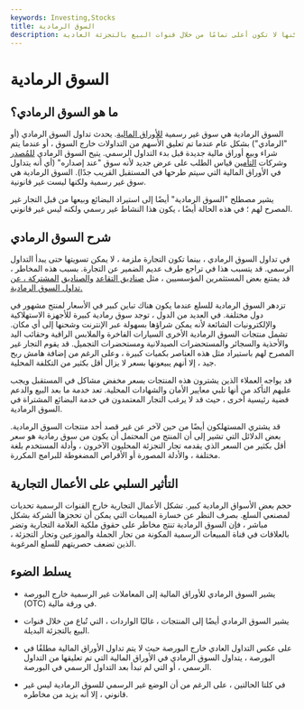 ```yaml
---
keywords: Investing,Stocks
title: السوق الرمادية
description: يشير السوق الرمادي إلى مكان يمكن فيه شراء السلع أو الأوراق المالية أو بيعها بطريقة شبه قانونية ، ولكنها لا تكون أعلى تمامًا من خلال قنوات البيع بالتجزئة العادية.
---
```


# السوق الرمادية
## ما هو السوق الرمادي؟

السوق الرمادية هي سوق غير رسمية [للأوراق المالية](/security). يحدث تداول السوق الرمادي (أو "الرمادي") بشكل عام عندما تم تعليق الأسهم من التداولات خارج السوق ، أو عندما يتم شراء وبيع أوراق مالية جديدة قبل بدء التداول الرسمي. يتيح السوق الرمادي [للمُصدر](/issuer) وشركات [التأمين](/underwriter) قياس الطلب على عرض جديد لأنه سوق "عند إصداره" (أي أنه يتداول في الأوراق المالية التي سيتم طرحها في المستقبل القريب جدًا). السوق الرمادية هي سوق غير رسمية ولكنها ليست غير قانونية.

يشير مصطلح "السوق الرمادية" أيضًا إلى استيراد البضائع وبيعها من قبل التجار غير المصرح لهم ؛ في هذه الحالة أيضًا ، يكون هذا النشاط غير رسمي ولكنه ليس غير قانوني.

## شرح السوق الرمادي

في تداول السوق الرمادي ، بينما تكون التجارة ملزمة ، لا يمكن تسويتها حتى يبدأ التداول الرسمي. قد يتسبب هذا في تراجع طرف عديم الضمير عن التجارة. بسبب هذه المخاطر ، قد يمتنع بعض المستثمرين المؤسسيين ، مثل [صناديق التقاعد](/pensionplan) [والصناديق](/pensionplan) [المشتركة ، عن تداول السوق الرمادية.](/mutualfund)

تزدهر السوق الرمادية للسلع عندما يكون هناك تباين كبير في الأسعار لمنتج مشهور في دول مختلفة. في العديد من الدول ، توجد سوق رمادية كبيرة للأجهزة الاستهلاكية والإلكترونيات الشائعة لأنه يمكن شراؤها بسهولة عبر الإنترنت وشحنها إلى أي مكان. تشمل منتجات السوق الرمادية الأخرى السيارات الفاخرة والملابس الراقية وحقائب اليد والأحذية والسجائر والمستحضرات الصيدلانية ومستحضرات التجميل. قد يقوم التجار غير المصرح لهم باستيراد مثل هذه العناصر بكميات كبيرة ، وعلى الرغم من إضافة هامش ربح جيد ، إلا أنهم يبيعونها بسعر لا يزال أقل بكثير من التكلفة المحلية.

قد يواجه العملاء الذين يشترون هذه المنتجات بسعر مخفض مشاكل في المستقبل ويجب عليهم التأكد من أنها تلبي معايير الأمان والشهادات المحلية. تعد خدمة ما بعد البيع والدعم قضية رئيسية أخرى ، حيث قد لا يرغب التجار المعتمدون في خدمة البضائع المشتراة في السوق الرمادية.

قد يشتري المستهلكون أيضًا من حين لآخر عن غير قصد أحد منتجات السوق الرمادية. بعض الدلائل التي تشير إلى أن المنتج من المحتمل أن يكون من سوق رمادية هو سعر أقل بكثير من السعر الذي يقدمه تجار التجزئة المحليون الآخرون ، وأدلة المستخدم بلغة مختلفة ، والأدلة المصورة أو الأقراص المضغوطة للبرامج المكررة.

## التأثير السلبي على الأعمال التجارية

حجم بعض الأسواق الرمادية كبير. تشكل الأعمال التجارية خارج القنوات الرسمية تحديات لمصنعي السلع. بصرف النظر عن خسارة المبيعات التي يمكن أن تحجزها الشركة بشكل مباشر ، فإن السوق الرمادية تنتج مخاطر على حقوق ملكية العلامة التجارية وتضر بالعلاقات في قناة المبيعات الرسمية المكونة من تجار الجملة والموزعين وتجار التجزئة ، الذين تضعف حصريتهم للسلع المرغوبة.

## يسلط الضوء

- يشير السوق الرمادي للأوراق المالية إلى المعاملات غير الرسمية خارج البورصة (OTC) في ورقة مالية.

- يشير السوق الرمادي أيضًا إلى المنتجات ، غالبًا الواردات ، التي تُباع من خلال قنوات البيع بالتجزئة البديلة.

- على عكس التداول العادي خارج البورصة حيث لا يتم تداول الأوراق المالية مطلقًا في البورصة ، يتداول السوق الرمادي في الأوراق المالية التي تم تعليقها من التداول الرسمي ، أو التي لم تبدأ بعد التداول الرسمي في البورصة.

- في كلتا الحالتين ، على الرغم من أن الوضع غير الرسمي للسوق الرمادية ليس غير قانوني ، إلا أنه يزيد من مخاطره.

